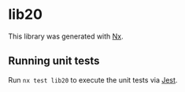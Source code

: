 # lib20

This library was generated with [Nx](https://nx.dev).


## Running unit tests

Run `nx test lib20` to execute the unit tests via [Jest](https://jestjs.io).


